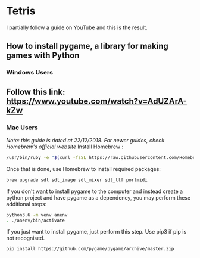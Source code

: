 # Tetris
I partially follow a guide on YouTube and this is the result.

## How to install pygame, a library for making games with Python
### Windows Users

Follow this link: https://www.youtube.com/watch?v=AdUZArA-kZw
---
### Mac Users
*Note: this guide is dated at 22/12/2018. For newer guides, check Homebrew's official website*
Install Homebrew :
```bash
/usr/bin/ruby -e "$(curl -fsSL https://raw.githubusercontent.com/Homebrew/install/master/install)"
```
Once that is done, use Homebrew to install required packages:
```Bash
brew upgrade sdl sdl_image sdl_mixer sdl_ttf portmidi
```
If you don't want to install pygame to the computer and instead create a python project and have pygame as a dependency, you may perform these additional steps:
```bash
python3.6 -m venv anenv
. ./anenv/bin/activate
```
If you just want to install pygame, just perform this step. Use pip3 if pip is not recognised.
```bash
pip install https://github.com/pygame/pygame/archive/master.zip
```
